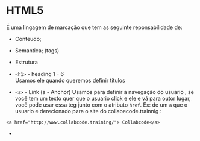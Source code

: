 # HTML5

É uma lingagem de marcação que tem as seguinte reponsabilidade de:

- Conteudo;
- Semantica; (tags)
- Estrutura
- `<h1>` - heading 1 - 6  
  Usamos ele quando queremos definir titulos

- `<a>` - Link (a - Anchor)
  Usamos para definir a navegação do usuario , se você tem um texto quer que o usuario click e ele e vá para outor lugar, você pode usar essa teg junto com o atributo `href`. Ex: de um `a` que o usuario e derecionado para o site do collabecode.trainnig :

```
<a href="http://www.collabcode.training/"> Collabcode</a>
```

-
